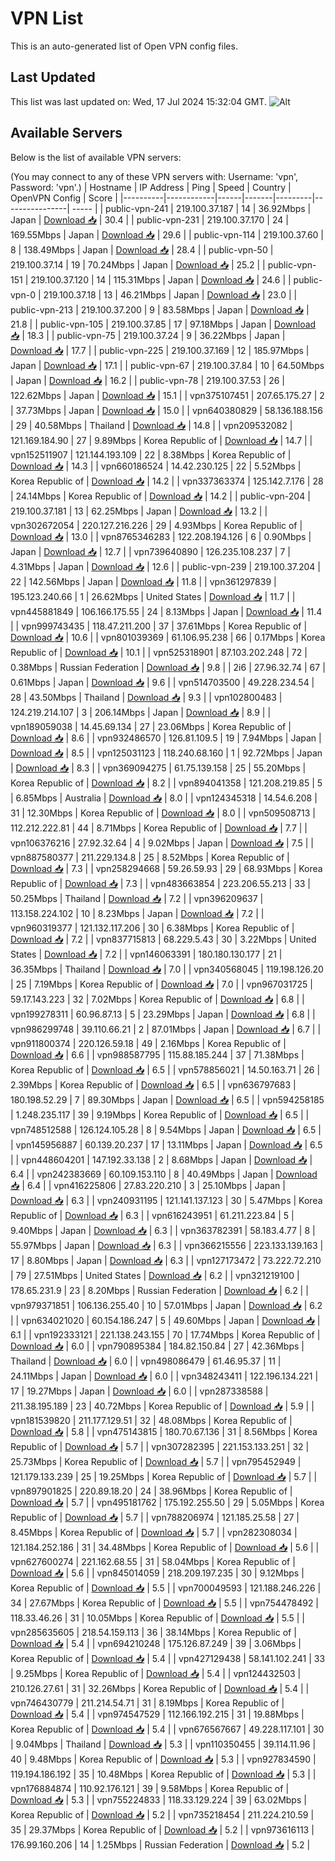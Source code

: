 # VPN List

This is an auto-generated list of Open VPN config files.

## Last Updated

This list was last updated on: Wed, 17 Jul 2024 15:32:04 GMT.
![Alt](https://repobeats.axiom.co/api/embed/186b98318ef1479477931607c1ad7d823f12451f.svg "Repobeats analytics image")

## Available Servers

Below is the list of available VPN servers:

(You may connect to any of these VPN servers with: Username: 'vpn', Password: 'vpn'.)
| Hostname | IP Address | Ping | Speed | Country | OpenVPN Config | Score |
|----------|------------|------|-------|---------|----------------| ----- |
| public-vpn-241 | 219.100.37.187 | 14 | 36.92Mbps | Japan | [Download 📥](./configs/server_0_JP.ovpn) | 30.4 |
| public-vpn-231 | 219.100.37.170 | 24 | 169.55Mbps | Japan | [Download 📥](./configs/server_1_JP.ovpn) | 29.6 |
| public-vpn-114 | 219.100.37.60 | 8 | 138.49Mbps | Japan | [Download 📥](./configs/server_2_JP.ovpn) | 28.4 |
| public-vpn-50 | 219.100.37.14 | 19 | 70.24Mbps | Japan | [Download 📥](./configs/server_3_JP.ovpn) | 25.2 |
| public-vpn-151 | 219.100.37.120 | 14 | 115.31Mbps | Japan | [Download 📥](./configs/server_4_JP.ovpn) | 24.6 |
| public-vpn-0 | 219.100.37.18 | 13 | 46.21Mbps | Japan | [Download 📥](./configs/server_5_JP.ovpn) | 23.0 |
| public-vpn-213 | 219.100.37.200 | 9 | 83.58Mbps | Japan | [Download 📥](./configs/server_6_JP.ovpn) | 21.8 |
| public-vpn-105 | 219.100.37.85 | 17 | 97.18Mbps | Japan | [Download 📥](./configs/server_7_JP.ovpn) | 18.3 |
| public-vpn-75 | 219.100.37.24 | 9 | 36.22Mbps | Japan | [Download 📥](./configs/server_8_JP.ovpn) | 17.7 |
| public-vpn-225 | 219.100.37.169 | 12 | 185.97Mbps | Japan | [Download 📥](./configs/server_9_JP.ovpn) | 17.1 |
| public-vpn-67 | 219.100.37.84 | 10 | 64.50Mbps | Japan | [Download 📥](./configs/server_10_JP.ovpn) | 16.2 |
| public-vpn-78 | 219.100.37.53 | 26 | 122.62Mbps | Japan | [Download 📥](./configs/server_11_JP.ovpn) | 15.1 |
| vpn375107451 | 207.65.175.27 | 2 | 37.73Mbps | Japan | [Download 📥](./configs/server_12_JP.ovpn) | 15.0 |
| vpn640380829 | 58.136.188.156 | 29 | 40.58Mbps | Thailand | [Download 📥](./configs/server_13_TH.ovpn) | 14.8 |
| vpn209532082 | 121.169.184.90 | 27 | 9.89Mbps | Korea Republic of | [Download 📥](./configs/server_14_KR.ovpn) | 14.7 |
| vpn152511907 | 121.144.193.109 | 22 | 8.38Mbps | Korea Republic of | [Download 📥](./configs/server_15_KR.ovpn) | 14.3 |
| vpn660186524 | 14.42.230.125 | 22 | 5.52Mbps | Korea Republic of | [Download 📥](./configs/server_16_KR.ovpn) | 14.2 |
| vpn337363374 | 125.142.7.176 | 28 | 24.14Mbps | Korea Republic of | [Download 📥](./configs/server_17_KR.ovpn) | 14.2 |
| public-vpn-204 | 219.100.37.181 | 13 | 62.25Mbps | Japan | [Download 📥](./configs/server_18_JP.ovpn) | 13.2 |
| vpn302672054 | 220.127.216.226 | 29 | 4.93Mbps | Korea Republic of | [Download 📥](./configs/server_19_KR.ovpn) | 13.0 |
| vpn8765346283 | 122.208.194.126 | 6 | 0.90Mbps | Japan | [Download 📥](./configs/server_20_JP.ovpn) | 12.7 |
| vpn739640890 | 126.235.108.237 | 7 | 4.31Mbps | Japan | [Download 📥](./configs/server_21_JP.ovpn) | 12.6 |
| public-vpn-239 | 219.100.37.204 | 22 | 142.56Mbps | Japan | [Download 📥](./configs/server_22_JP.ovpn) | 11.8 |
| vpn361297839 | 195.123.240.66 | 1 | 26.62Mbps | United States | [Download 📥](./configs/server_23_US.ovpn) | 11.7 |
| vpn445881849 | 106.166.175.55 | 24 | 8.13Mbps | Japan | [Download 📥](./configs/server_24_JP.ovpn) | 11.4 |
| vpn999743435 | 118.47.211.200 | 37 | 37.61Mbps | Korea Republic of | [Download 📥](./configs/server_25_KR.ovpn) | 10.6 |
| vpn801039369 | 61.106.95.238 | 66 | 0.17Mbps | Korea Republic of | [Download 📥](./configs/server_26_KR.ovpn) | 10.1 |
| vpn525318901 | 87.103.202.248 | 72 | 0.38Mbps | Russian Federation | [Download 📥](./configs/server_27_RU.ovpn) | 9.8 |
| 2i6 | 27.96.32.74 | 67 | 0.61Mbps | Japan | [Download 📥](./configs/server_28_JP.ovpn) | 9.6 |
| vpn514703500 | 49.228.234.54 | 28 | 43.50Mbps | Thailand | [Download 📥](./configs/server_29_TH.ovpn) | 9.3 |
| vpn102800483 | 124.219.214.107 | 3 | 206.14Mbps | Japan | [Download 📥](./configs/server_30_JP.ovpn) | 8.9 |
| vpn189059038 | 14.45.69.134 | 27 | 23.06Mbps | Korea Republic of | [Download 📥](./configs/server_31_KR.ovpn) | 8.6 |
| vpn932486570 | 126.81.109.5 | 19 | 7.94Mbps | Japan | [Download 📥](./configs/server_32_JP.ovpn) | 8.5 |
| vpn125031123 | 118.240.68.160 | 1 | 92.72Mbps | Japan | [Download 📥](./configs/server_33_JP.ovpn) | 8.3 |
| vpn369094275 | 61.75.139.158 | 25 | 55.20Mbps | Korea Republic of | [Download 📥](./configs/server_34_KR.ovpn) | 8.2 |
| vpn894041358 | 121.208.219.85 | 5 | 6.85Mbps | Australia | [Download 📥](./configs/server_35_AU.ovpn) | 8.0 |
| vpn124345318 | 14.54.6.208 | 31 | 12.30Mbps | Korea Republic of | [Download 📥](./configs/server_36_KR.ovpn) | 8.0 |
| vpn509508713 | 112.212.222.81 | 44 | 8.71Mbps | Korea Republic of | [Download 📥](./configs/server_37_KR.ovpn) | 7.7 |
| vpn106376216 | 27.92.32.64 | 4 | 9.02Mbps | Japan | [Download 📥](./configs/server_38_JP.ovpn) | 7.5 |
| vpn887580377 | 211.229.134.8 | 25 | 8.52Mbps | Korea Republic of | [Download 📥](./configs/server_39_KR.ovpn) | 7.3 |
| vpn258294668 | 59.26.59.93 | 29 | 68.93Mbps | Korea Republic of | [Download 📥](./configs/server_40_KR.ovpn) | 7.3 |
| vpn483663854 | 223.206.55.213 | 33 | 50.25Mbps | Thailand | [Download 📥](./configs/server_41_TH.ovpn) | 7.2 |
| vpn396209637 | 113.158.224.102 | 10 | 8.23Mbps | Japan | [Download 📥](./configs/server_42_JP.ovpn) | 7.2 |
| vpn960319377 | 121.132.117.206 | 30 | 6.38Mbps | Korea Republic of | [Download 📥](./configs/server_43_KR.ovpn) | 7.2 |
| vpn837715813 | 68.229.5.43 | 30 | 3.22Mbps | United States | [Download 📥](./configs/server_44_US.ovpn) | 7.2 |
| vpn146063391 | 180.180.130.177 | 21 | 36.35Mbps | Thailand | [Download 📥](./configs/server_45_TH.ovpn) | 7.0 |
| vpn340568045 | 119.198.126.20 | 25 | 7.19Mbps | Korea Republic of | [Download 📥](./configs/server_46_KR.ovpn) | 7.0 |
| vpn967031725 | 59.17.143.223 | 32 | 7.02Mbps | Korea Republic of | [Download 📥](./configs/server_47_KR.ovpn) | 6.8 |
| vpn199278311 | 60.96.87.13 | 5 | 23.29Mbps | Japan | [Download 📥](./configs/server_48_JP.ovpn) | 6.8 |
| vpn986299748 | 39.110.66.21 | 2 | 87.01Mbps | Japan | [Download 📥](./configs/server_49_JP.ovpn) | 6.7 |
| vpn911800374 | 220.126.59.18 | 49 | 2.16Mbps | Korea Republic of | [Download 📥](./configs/server_50_KR.ovpn) | 6.6 |
| vpn988587795 | 115.88.185.244 | 37 | 71.38Mbps | Korea Republic of | [Download 📥](./configs/server_51_KR.ovpn) | 6.5 |
| vpn578856021 | 14.50.163.71 | 26 | 2.39Mbps | Korea Republic of | [Download 📥](./configs/server_52_KR.ovpn) | 6.5 |
| vpn636797683 | 180.198.52.29 | 7 | 89.30Mbps | Japan | [Download 📥](./configs/server_53_JP.ovpn) | 6.5 |
| vpn594258185 | 1.248.235.117 | 39 | 9.19Mbps | Korea Republic of | [Download 📥](./configs/server_54_KR.ovpn) | 6.5 |
| vpn748512588 | 126.124.105.28 | 8 | 9.54Mbps | Japan | [Download 📥](./configs/server_55_JP.ovpn) | 6.5 |
| vpn145956887 | 60.139.20.237 | 17 | 13.11Mbps | Japan | [Download 📥](./configs/server_56_JP.ovpn) | 6.5 |
| vpn448604201 | 147.192.33.138 | 2 | 8.68Mbps | Japan | [Download 📥](./configs/server_57_JP.ovpn) | 6.4 |
| vpn242383669 | 60.109.153.110 | 8 | 40.49Mbps | Japan | [Download 📥](./configs/server_58_JP.ovpn) | 6.4 |
| vpn416225806 | 27.83.220.210 | 3 | 25.10Mbps | Japan | [Download 📥](./configs/server_59_JP.ovpn) | 6.3 |
| vpn240931195 | 121.141.137.123 | 30 | 5.47Mbps | Korea Republic of | [Download 📥](./configs/server_60_KR.ovpn) | 6.3 |
| vpn616243951 | 61.211.223.84 | 5 | 9.40Mbps | Japan | [Download 📥](./configs/server_61_JP.ovpn) | 6.3 |
| vpn363782391 | 58.183.4.77 | 8 | 55.97Mbps | Japan | [Download 📥](./configs/server_62_JP.ovpn) | 6.3 |
| vpn366215556 | 223.133.139.163 | 17 | 8.80Mbps | Japan | [Download 📥](./configs/server_63_JP.ovpn) | 6.3 |
| vpn127173472 | 73.222.72.210 | 79 | 27.51Mbps | United States | [Download 📥](./configs/server_64_US.ovpn) | 6.2 |
| vpn321219100 | 178.65.231.9 | 23 | 8.20Mbps | Russian Federation | [Download 📥](./configs/server_65_RU.ovpn) | 6.2 |
| vpn979371851 | 106.136.255.40 | 10 | 57.01Mbps | Japan | [Download 📥](./configs/server_66_JP.ovpn) | 6.2 |
| vpn634021020 | 60.154.186.247 | 5 | 49.60Mbps | Japan | [Download 📥](./configs/server_67_JP.ovpn) | 6.1 |
| vpn192333121 | 221.138.243.155 | 70 | 17.74Mbps | Korea Republic of | [Download 📥](./configs/server_68_KR.ovpn) | 6.0 |
| vpn790895384 | 184.82.150.84 | 27 | 42.36Mbps | Thailand | [Download 📥](./configs/server_69_TH.ovpn) | 6.0 |
| vpn498086479 | 61.46.95.37 | 11 | 24.11Mbps | Japan | [Download 📥](./configs/server_70_JP.ovpn) | 6.0 |
| vpn348243411 | 122.196.134.221 | 17 | 19.27Mbps | Japan | [Download 📥](./configs/server_71_JP.ovpn) | 6.0 |
| vpn287338588 | 211.38.195.189 | 23 | 40.72Mbps | Korea Republic of | [Download 📥](./configs/server_72_KR.ovpn) | 5.9 |
| vpn181539820 | 211.177.129.51 | 32 | 48.08Mbps | Korea Republic of | [Download 📥](./configs/server_73_KR.ovpn) | 5.8 |
| vpn475143815 | 180.70.67.136 | 31 | 8.56Mbps | Korea Republic of | [Download 📥](./configs/server_74_KR.ovpn) | 5.7 |
| vpn307282395 | 221.153.133.251 | 32 | 25.73Mbps | Korea Republic of | [Download 📥](./configs/server_75_KR.ovpn) | 5.7 |
| vpn795452949 | 121.179.133.239 | 25 | 19.25Mbps | Korea Republic of | [Download 📥](./configs/server_76_KR.ovpn) | 5.7 |
| vpn897901825 | 220.89.18.20 | 24 | 38.96Mbps | Korea Republic of | [Download 📥](./configs/server_77_KR.ovpn) | 5.7 |
| vpn495181762 | 175.192.255.50 | 29 | 5.05Mbps | Korea Republic of | [Download 📥](./configs/server_78_KR.ovpn) | 5.7 |
| vpn788206974 | 121.185.25.58 | 27 | 8.45Mbps | Korea Republic of | [Download 📥](./configs/server_79_KR.ovpn) | 5.7 |
| vpn282308034 | 121.184.252.186 | 31 | 34.48Mbps | Korea Republic of | [Download 📥](./configs/server_80_KR.ovpn) | 5.6 |
| vpn627600274 | 221.162.68.55 | 31 | 58.04Mbps | Korea Republic of | [Download 📥](./configs/server_81_KR.ovpn) | 5.6 |
| vpn845014059 | 218.209.197.235 | 30 | 9.12Mbps | Korea Republic of | [Download 📥](./configs/server_82_KR.ovpn) | 5.5 |
| vpn700049593 | 121.188.246.226 | 34 | 27.67Mbps | Korea Republic of | [Download 📥](./configs/server_83_KR.ovpn) | 5.5 |
| vpn754478492 | 118.33.46.26 | 31 | 10.05Mbps | Korea Republic of | [Download 📥](./configs/server_84_KR.ovpn) | 5.5 |
| vpn285635605 | 218.54.159.113 | 36 | 38.14Mbps | Korea Republic of | [Download 📥](./configs/server_85_KR.ovpn) | 5.4 |
| vpn694210248 | 175.126.87.249 | 39 | 3.06Mbps | Korea Republic of | [Download 📥](./configs/server_86_KR.ovpn) | 5.4 |
| vpn427129438 | 58.141.102.241 | 33 | 9.25Mbps | Korea Republic of | [Download 📥](./configs/server_87_KR.ovpn) | 5.4 |
| vpn124432503 | 210.126.27.61 | 31 | 32.26Mbps | Korea Republic of | [Download 📥](./configs/server_88_KR.ovpn) | 5.4 |
| vpn746430779 | 211.214.54.71 | 31 | 8.19Mbps | Korea Republic of | [Download 📥](./configs/server_89_KR.ovpn) | 5.4 |
| vpn974547529 | 112.166.192.215 | 31 | 19.88Mbps | Korea Republic of | [Download 📥](./configs/server_90_KR.ovpn) | 5.4 |
| vpn676567667 | 49.228.117.101 | 30 | 9.04Mbps | Thailand | [Download 📥](./configs/server_91_TH.ovpn) | 5.3 |
| vpn110350455 | 39.114.11.96 | 40 | 9.48Mbps | Korea Republic of | [Download 📥](./configs/server_92_KR.ovpn) | 5.3 |
| vpn927834590 | 119.194.186.192 | 35 | 10.48Mbps | Korea Republic of | [Download 📥](./configs/server_93_KR.ovpn) | 5.3 |
| vpn176884874 | 110.92.176.121 | 39 | 9.58Mbps | Korea Republic of | [Download 📥](./configs/server_94_KR.ovpn) | 5.3 |
| vpn755224833 | 118.33.129.224 | 39 | 63.02Mbps | Korea Republic of | [Download 📥](./configs/server_95_KR.ovpn) | 5.2 |
| vpn735218454 | 211.224.210.59 | 35 | 29.37Mbps | Korea Republic of | [Download 📥](./configs/server_96_KR.ovpn) | 5.2 |
| vpn973616113 | 176.99.160.206 | 14 | 1.25Mbps | Russian Federation | [Download 📥](./configs/server_97_RU.ovpn) | 5.2 |
